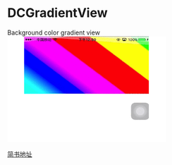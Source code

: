 # DCGradientView
Background color gradient view
![DCGradientView.gif](https://github.com/XDChang/DCGradientView/blob/master/DCGradientView.gif)

[简书地址](http://www.jianshu.com/p/0c06b7e052f1)
